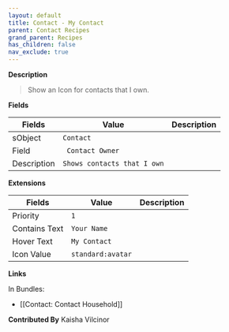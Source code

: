 ```yaml
---
layout: default
title: Contact - My Contact
parent: Contact Recipes
grand_parent: Recipes
has_children: false
nav_exclude: true
---
```



**Description**

> Show an Icon for contacts that I own.

**Fields**

| Fields | Value | Description |
|-----------|-----------|--------------------------|
|sObject|`Contact`
|Field|` Contact Owner`|
|Description|`Shows contacts that I own`


**Extensions**

| Fields | Value | Description |
|-----------|-----------|--------------------------|
|Priority|`1`
|Contains Text|`Your Name`
|Hover Text|`My Contact`
|Icon Value|`standard:avatar`

**Links**

In Bundles:

* [[Contact: Contact Household]]

**Contributed By** Kaisha Vilcinor